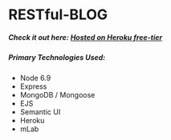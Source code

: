 # RESTful-BLOG

<h5>Check it out here: <a href="https://guarded-ocean-35312.herokuapp.com/blogs">Hosted on Heroku free-tier</a></h5>

<h5>Primary Technologies Used:</h5>
<ul>
	<li>Node 6.9</li>
	<li>Express</li>
	<li>MongoDB / Mongoose</li>
	<li>EJS</li>
	<li>Semantic UI</li>
	<li>Heroku</li>
	<li>mLab</li>
</ul>

